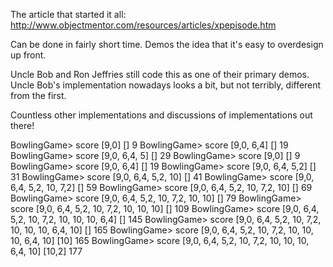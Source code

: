 
The article that started it all: http://www.objectmentor.com/resources/articles/xpepisode.htm

Can be done in fairly short time. Demos the idea that it's easy to overdesign up front.

Uncle Bob and Ron Jeffries still code this as one of their primary demos. Uncle Bob's implementation nowadays looks a bit, but not terribly, different from the first.

Countless other implementations and discussions of implementations out there!

BowlingGame> score [9,0] []
9
BowlingGame> score [9,0, 6,4] []
19
BowlingGame> score [9,0, 6,4, 5] []
29
BowlingGame> score [9,0] []
9
BowlingGame> score [9,0, 6,4] []
19
BowlingGame> score [9,0, 6,4, 5,2] []
31
BowlingGame> score [9,0, 6,4, 5,2, 10] []
41
BowlingGame> score [9,0, 6,4, 5,2, 10, 7,2] []
59
BowlingGame> score [9,0, 6,4, 5,2, 10, 7,2, 10] []
69
BowlingGame> score [9,0, 6,4, 5,2, 10, 7,2, 10, 10] []
79
BowlingGame> score [9,0, 6,4, 5,2, 10, 7,2, 10, 10, 10] []
109
BowlingGame> score [9,0, 6,4, 5,2, 10, 7,2, 10, 10, 10, 6,4] []
145
BowlingGame> score [9,0, 6,4, 5,2, 10, 7,2, 10, 10, 10, 6,4, 10] []
165
BowlingGame> score [9,0, 6,4, 5,2, 10, 7,2, 10, 10, 10, 6,4, 10] [10]
165
BowlingGame> score [9,0, 6,4, 5,2, 10, 7,2, 10, 10, 10, 6,4, 10] [10,2]
177                                                   

